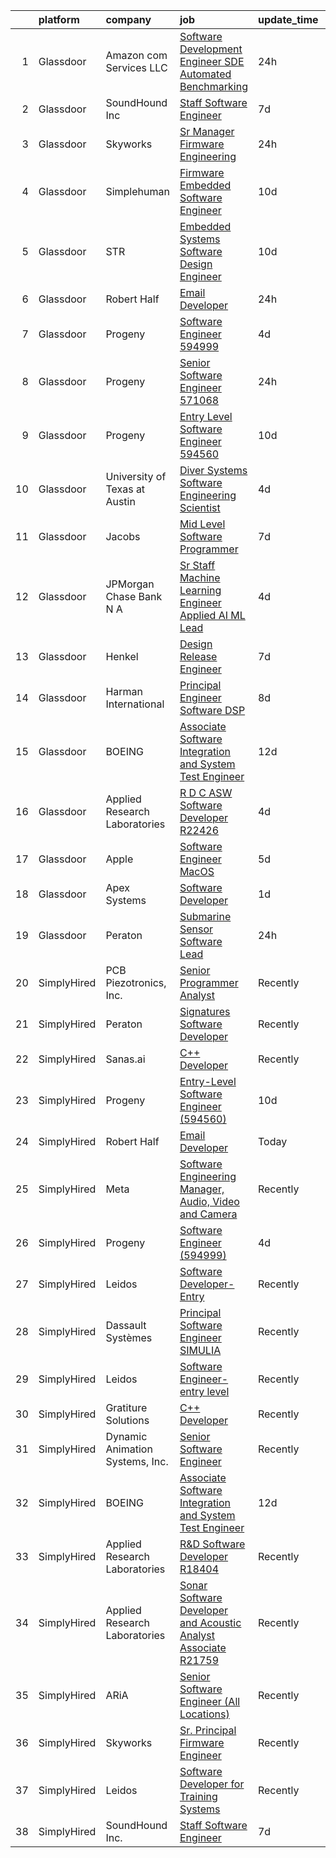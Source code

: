 

|    | platform    | company                         | job                                                                                                                                                                                                                                                                                                                                                                                                                                                                                                                                                                                                                                                                                                                                                                                                                                                                                                                                                                                                                                                                                                                                                                                                                                                                                                                                                                                                                                                                                                                                                  | update_time   | location                 |
|---:|:------------|:--------------------------------|:-----------------------------------------------------------------------------------------------------------------------------------------------------------------------------------------------------------------------------------------------------------------------------------------------------------------------------------------------------------------------------------------------------------------------------------------------------------------------------------------------------------------------------------------------------------------------------------------------------------------------------------------------------------------------------------------------------------------------------------------------------------------------------------------------------------------------------------------------------------------------------------------------------------------------------------------------------------------------------------------------------------------------------------------------------------------------------------------------------------------------------------------------------------------------------------------------------------------------------------------------------------------------------------------------------------------------------------------------------------------------------------------------------------------------------------------------------------------------------------------------------------------------------------------------------|:--------------|:-------------------------|
|  1 | Glassdoor   | Amazon com Services LLC         | [Software Development Engineer  SDE  Automated Benchmarking](https://www.glassdoor.com/partner/jobListing.htm?pos=111&ao=1136043&s=58&guid=000001834a3ee9f8ba80766e14c4880e&src=GD_JOB_AD&t=SR&vt=w&cs=1_f4f1ef47&cb=1663397980942&jobListingId=1008144113447&jrtk=3-0-1gd53tqh4imas801-1gd53tqhmkbm4801-93604167f71390ef-)                                                                                                                                                                                                                                                                                                                                                                                                                                                                                                                                                                                                                                                                                                                                                                                                                                                                                                                                                                                                                                                                                                                                                                                                                          | 24h           | Seattle, WA              |
|  2 | Glassdoor   | SoundHound Inc                  | [Staff Software Engineer](https://www.glassdoor.com/partner/jobListing.htm?pos=108&ao=1136043&s=58&guid=000001834a3ee9f8ba80766e14c4880e&src=GD_JOB_AD&t=SR&vt=w&ea=1&cs=1_98cb21af&cb=1663397980942&jobListingId=1008130047195&jrtk=3-0-1gd53tqh4imas801-1gd53tqhmkbm4801-3428b7ce9c956431-)                                                                                                                                                                                                                                                                                                                                                                                                                                                                                                                                                                                                                                                                                                                                                                                                                                                                                                                                                                                                                                                                                                                                                                                                                                                        | 7d            | Santa Clara, CA          |
|  3 | Glassdoor   | Skyworks                        | [Sr  Manager  Firmware Engineering](https://www.glassdoor.com/partner/jobListing.htm?pos=116&ao=1136043&s=58&guid=000001834a3ee9f8ba80766e14c4880e&src=GD_JOB_AD&t=SR&vt=w&cs=1_00074ed6&cb=1663397980943&jobListingId=1008145726354&jrtk=3-0-1gd53tqh4imas801-1gd53tqhmkbm4801-a1717148f65ebde2-)                                                                                                                                                                                                                                                                                                                                                                                                                                                                                                                                                                                                                                                                                                                                                                                                                                                                                                                                                                                                                                                                                                                                                                                                                                                   | 24h           | San Jose, CA             |
|  4 | Glassdoor   | Simplehuman                     | [Firmware Embedded Software Engineer](https://www.glassdoor.com/partner/jobListing.htm?pos=117&ao=1136043&s=58&guid=000001834a3ee9f8ba80766e14c4880e&src=GD_JOB_AD&t=SR&vt=w&ea=1&cs=1_8eb59a9b&cb=1663397980943&jobListingId=1008121793908&jrtk=3-0-1gd53tqh4imas801-1gd53tqhmkbm4801-4dbeb1aa5cf043f4-)                                                                                                                                                                                                                                                                                                                                                                                                                                                                                                                                                                                                                                                                                                                                                                                                                                                                                                                                                                                                                                                                                                                                                                                                                                            | 10d           | Torrance, CA             |
|  5 | Glassdoor   | STR                             | [Embedded Systems Software Design Engineer](https://www.glassdoor.com/partner/jobListing.htm?pos=119&ao=1136043&s=58&guid=000001834a3ee9f8ba80766e14c4880e&src=GD_JOB_AD&t=SR&vt=w&ea=1&cs=1_e0da5317&cb=1663397980943&jobListingId=1008121389988&jrtk=3-0-1gd53tqh4imas801-1gd53tqhmkbm4801-b47c9cf08a6f2c3c-)                                                                                                                                                                                                                                                                                                                                                                                                                                                                                                                                                                                                                                                                                                                                                                                                                                                                                                                                                                                                                                                                                                                                                                                                                                      | 10d           | Woburn, MA               |
|  6 | Glassdoor   | Robert Half                     | [Email Developer](https://www.glassdoor.com/partner/jobListing.htm?pos=103&ao=1110586&s=58&guid=000001834a3ee9f8ba80766e14c4880e&src=GD_JOB_AD&t=SR&vt=w&ea=1&cs=1_ff5ffd92&cb=1663397980942&jobListingId=1008145675095&cpc=155EB9D5185558AF&jrtk=3-0-1gd53tqh4imas801-1gd53tqhmkbm4801-1d30b377a342ae9d--6NYlbfkN0CpzDdaQkua3np5pkmj49lKioZwmwxQ-yx5plwbYmV_MzWNBoPgCjn5bOtxNwC6GJ4nMXlh70SbCFcICXIgnZkuA1M2Q3cbZxvyy2idv8eL8hhk9lI80DRwFm1NMXGvI86YHjJOPaVV2F-OE7mVDddpF962aw6WMRMYnU2tZV44lSwwG1i4aejlkbl3vmSwbksDP_AQ3wi7eNnojixGM7JnbqN1K4Ki2mmFkPXIyXiGFbFpdS8sUnbdcFzVBS9rt7SXdDwml0NBLtxvOUmggVDpWXBl0wsv-SgoTSQs-8XM7mbhvVx7bC0S33yb_ZL2YUWGHepYC3xkX-QWbn94RhGFIzjzfWZG7Q29Uqswhz7thlkkHF_AHR-xNRFaGouR9TtOubVqi-UT1bUZSD04NxJIi91J0IyubS4W82dCXPpvMFyt5FmCTWAwsDkbNq4iYm7f5V4JlrZpf6UOtf9aBuvyaaw63SA3IgYBZ3FqkHfu1fNThgIY5YGPESblr-mFIJrk7adgPYxKRTinFrXH3Uitq-2xCvDWwf1dfX0anw3tjg89PMTuuKBSIqkeBS632Bo%3D)                                                                                                                                                                                                                                                                                                                                                                                                                                                                                                                                                                                                                             | 24h           | Denver, CO               |
|  7 | Glassdoor   | Progeny                         | [Software Engineer  594999 ](https://www.glassdoor.com/partner/jobListing.htm?pos=113&ao=1136043&s=58&guid=000001834a3ee9f8ba80766e14c4880e&src=GD_JOB_AD&t=SR&vt=w&cs=1_f8e48d78&cb=1663397980943&jobListingId=1008134031369&jrtk=3-0-1gd53tqh4imas801-1gd53tqhmkbm4801-6d016ac3371836b7-)                                                                                                                                                                                                                                                                                                                                                                                                                                                                                                                                                                                                                                                                                                                                                                                                                                                                                                                                                                                                                                                                                                                                                                                                                                                          | 4d            | Manassas, VA             |
|  8 | Glassdoor   | Progeny                         | [Senior Software Engineer   571068 ](https://www.glassdoor.com/partner/jobListing.htm?pos=112&ao=1136043&s=58&guid=000001834a3ee9f8ba80766e14c4880e&src=GD_JOB_AD&t=SR&vt=w&cs=1_629a5b6b&cb=1663397980943&jobListingId=1008146023366&jrtk=3-0-1gd53tqh4imas801-1gd53tqhmkbm4801-f0fd6c0004d9c04e-)                                                                                                                                                                                                                                                                                                                                                                                                                                                                                                                                                                                                                                                                                                                                                                                                                                                                                                                                                                                                                                                                                                                                                                                                                                                  | 24h           | Canonsburg, PA           |
|  9 | Glassdoor   | Progeny                         | [Entry Level Software Engineer  594560 ](https://www.glassdoor.com/partner/jobListing.htm?pos=107&ao=1136043&s=58&guid=000001834a3ee9f8ba80766e14c4880e&src=GD_JOB_AD&t=SR&vt=w&cs=1_4a0cd30e&cb=1663397980942&jobListingId=1008120992779&jrtk=3-0-1gd53tqh4imas801-1gd53tqhmkbm4801-2b9a7bfbde9af731-)                                                                                                                                                                                                                                                                                                                                                                                                                                                                                                                                                                                                                                                                                                                                                                                                                                                                                                                                                                                                                                                                                                                                                                                                                                              | 10d           | Manassas, VA             |
| 10 | Glassdoor   | University of Texas at Austin   | [Diver Systems Software Engineering Scientist](https://www.glassdoor.com/partner/jobListing.htm?pos=109&ao=1136043&s=58&guid=000001834a3ee9f8ba80766e14c4880e&src=GD_JOB_AD&t=SR&vt=w&cs=1_3fd66ab5&cb=1663397980942&jobListingId=1008134570966&jrtk=3-0-1gd53tqh4imas801-1gd53tqhmkbm4801-b68ce17203cedfa0-)                                                                                                                                                                                                                                                                                                                                                                                                                                                                                                                                                                                                                                                                                                                                                                                                                                                                                                                                                                                                                                                                                                                                                                                                                                        | 4d            | Austin, TX               |
| 11 | Glassdoor   | Jacobs                          | [Mid Level Software Programmer](https://www.glassdoor.com/partner/jobListing.htm?pos=114&ao=1136043&s=58&guid=000001834a3ee9f8ba80766e14c4880e&src=GD_JOB_AD&t=SR&vt=w&cs=1_c697dcce&cb=1663397980945&jobListingId=1008128557334&jrtk=3-0-1gd53tqh4imas801-1gd53tqhmkbm4801-0af984db1dd2315d-)                                                                                                                                                                                                                                                                                                                                                                                                                                                                                                                                                                                                                                                                                                                                                                                                                                                                                                                                                                                                                                                                                                                                                                                                                                                       | 7d            | Bingham Farms, MI        |
| 12 | Glassdoor   | JPMorgan Chase Bank  N A        | [Sr  Staff Machine Learning Engineer   Applied AI ML Lead](https://www.glassdoor.com/partner/jobListing.htm?pos=118&ao=1136043&s=58&guid=000001834a3ee9f8ba80766e14c4880e&src=GD_JOB_AD&t=SR&vt=w&cs=1_13f36036&cb=1663397980943&jobListingId=1008135419592&jrtk=3-0-1gd53tqh4imas801-1gd53tqhmkbm4801-c192268a470b92e3-)                                                                                                                                                                                                                                                                                                                                                                                                                                                                                                                                                                                                                                                                                                                                                                                                                                                                                                                                                                                                                                                                                                                                                                                                                            | 4d            | Palo Alto, CA            |
| 13 | Glassdoor   | Henkel                          | [Design   Release Engineer](https://www.glassdoor.com/partner/jobListing.htm?pos=102&ao=1110586&s=58&guid=000001834a3ee9f8ba80766e14c4880e&src=GD_JOB_AD&t=SR&vt=w&cs=1_b4741418&cb=1663397980941&jobListingId=1008129968269&cpc=451933188B21919D&jrtk=3-0-1gd53tqh4imas801-1gd53tqhmkbm4801-dd6aa8f583606936--6NYlbfkN0Bnb2JtfZ4AEsMA1Pu2i33F7qA_ifajj7vsPj00nFwV5oJ5S38d4YJev97vL1XpAk697PcgHYCrOvaQ3Dld0Ehq3dDuTjOxMQELFMqHYyzv8g-iyjePoYaXQPojbGhFNqwV1qsbWNqeA7M6FV-OtylbeTOenxbAa9MXgTQTS5a_7jf0Lvd4ZhSRHVj-LyL-d8nHuAv7n_YB66PLaD4XlClwfjA7oaRSWEWSR1ISybdABf5UBFiLuOtU_F1rljR5wZ0cAfy-Q8JnDhWe56agw-26reIRHJBrVAdOjisBrAhadbuN3KKL8uGbtooAE6Tzrcz5bhSd7rkWlXlxqbABCepk50YEhhhs3ZqtqJkVjl0ztc4IfsS6EV0tZJ-M_1k2I4QWdU7e2fQZQFFSdhp8U59wTIzMN0l46HXA9HU4mR7WgGyBsZ35oDyuiv2_QKUCkTqxr0DGnZApeORI6ZdgFTFR6Oj9uV9x5BXrRR1HiSeNGZNtG9n2gMA9-uyhErgaffOj_rKsveCSgLHsU6gm9JrWbMM9PsQFzTc%3D)                                                                                                                                                                                                                                                                                                                                                                                                                                                                                                                                                                                                                                                        | 7d            | Madison Heights, MI      |
| 14 | Glassdoor   | Harman International            | [Principal Engineer  Software DSP](https://www.glassdoor.com/partner/jobListing.htm?pos=115&ao=1136043&s=58&guid=000001834a3ee9f8ba80766e14c4880e&src=GD_JOB_AD&t=SR&vt=w&cs=1_0ee43a62&cb=1663397980943&jobListingId=1008126856852&jrtk=3-0-1gd53tqh4imas801-1gd53tqhmkbm4801-555e2380c94f309b-)                                                                                                                                                                                                                                                                                                                                                                                                                                                                                                                                                                                                                                                                                                                                                                                                                                                                                                                                                                                                                                                                                                                                                                                                                                                    | 8d            | Novi, MI                 |
| 15 | Glassdoor   | BOEING                          | [Associate Software Integration and System Test Engineer](https://www.glassdoor.com/partner/jobListing.htm?pos=101&ao=1110586&s=58&guid=000001834a3ee9f8ba80766e14c4880e&src=GD_JOB_AD&t=SR&vt=w&cs=1_dae09a89&cb=1663397980941&jobListingId=1008117325734&cpc=D99DB9A39DE67464&jrtk=3-0-1gd53tqh4imas801-1gd53tqhmkbm4801-18b58d6d4bcfe4f1--6NYlbfkN0BddK4H-tsabPiX3BvkwhvbvP4OkLNzlRX6egXJy9Hb11ERhvpR4KXHiogI9i6BJrntUqviaGCPutZGaAmlgx_3hMD3w7XdObyat3Ifm5u27qe1c7zrVC5iZB1RHaF1xUY30Llt1aqKoIMQ28VclLDuj56rNyWW1Qd7oLkyRIrQ5AlgH86GgkQcItXtbp4emZAfvd5aXUxOGAUHkp2havLVdLHlf1V6_vis-Wm_-TJVa4R_xoeTO6uwmZOXSJjw9Un7R9HY8DnDPRNXXFoji0nE2hj8dGG5qAtGIJbRzbJ0uNgFetTgbFgMcg-De6AEYBG8lSawYJ_AqUJLzw4FS4RjkSBIsoYw2HpsxeCFOcpRmn5wPmnpvvHYBj2liMJ3N4ITBRN9A9-uTKexqDPSauZPtfj3o6AHZ_nfy9QX4hrdx_bzRm6DOU2pedWeRVHDVew%3D)                                                                                                                                                                                                                                                                                                                                                                                                                                                                                                                                                                                                                                                                                                                          | 12d           | Kent, WA                 |
| 16 | Glassdoor   | Applied Research Laboratories   | [R D C   ASW Software Developer R22426](https://www.glassdoor.com/partner/jobListing.htm?pos=110&ao=1136043&s=58&guid=000001834a3ee9f8ba80766e14c4880e&src=GD_JOB_AD&t=SR&vt=w&ea=1&cs=1_d6aa86cc&cb=1663397980942&jobListingId=1008134873870&jrtk=3-0-1gd53tqh4imas801-1gd53tqhmkbm4801-9e99523256cc7a65-)                                                                                                                                                                                                                                                                                                                                                                                                                                                                                                                                                                                                                                                                                                                                                                                                                                                                                                                                                                                                                                                                                                                                                                                                                                          | 4d            | Austin, TX               |
| 17 | Glassdoor   | Apple                           | [Software Engineer  MacOS](https://www.glassdoor.com/partner/jobListing.htm?pos=106&ao=1136043&s=58&guid=000001834a3ee9f8ba80766e14c4880e&src=GD_JOB_AD&t=SR&vt=w&cs=1_d2e4f532&cb=1663397980942&jobListingId=1008132846125&jrtk=3-0-1gd53tqh4imas801-1gd53tqhmkbm4801-a266900fb0f2a2cc-)                                                                                                                                                                                                                                                                                                                                                                                                                                                                                                                                                                                                                                                                                                                                                                                                                                                                                                                                                                                                                                                                                                                                                                                                                                                            | 5d            | Cupertino, CA            |
| 18 | Glassdoor   | Apex Systems                    | [Software Developer](https://www.glassdoor.com/partner/jobListing.htm?pos=105&ao=1110586&s=58&guid=000001834a3ee9f8ba80766e14c4880e&src=GD_JOB_AD&t=SR&vt=w&ea=1&cs=1_f3c1b645&cb=1663397980942&jobListingId=1008143341273&cpc=3BA4CE39D5B5DEF5&jrtk=3-0-1gd53tqh4imas801-1gd53tqhmkbm4801-28844eac39369d01--6NYlbfkN0DqWjE27Bj7wQp7zwejGyju2OyxUuq4SEucXSyN07WCWejYvQmJsgF2DYF8Y-TYieAFOYR7mwoVX3UFdAgmeb2F2B3opQw2wHm_zyLHmy4TCBnCgpLmuLRoHVj1p-weLc43NmWqS76UxEsRtpvNfmgjelNHp-FkrimqmxUiFI9vr882Cj15v_KTtjD7ptIFjeS5PcNz5Sv7Wij1LLoq4IJwzkXhfpqdErizgP_wLNEqssSVGOI-GHGyzQTev9FWNNb6ScxdE4irGwGlkrMYfCE5mV_wMgeiy9UWTf3e8boyUoYfWa7dZq-_pmxh1-Mn4n3bpUvek197H4eA47wY7lB5ujZAQzji9N1XkXn0tYPnP2jKYB_5hE0cQGIpoFgNA_kuA85PvJ2KmUCdUnJcc-A9nP806cTH0gGnIWYPfGdvg2E9DCS53jxDJpb3C8zIc4EkiMmuZOHVmtmVLa0vnnooS-eYPcW012NnT59CIMjfCFGEIBSAJrFr5I1Ml8ydpQ86_MAGN9VrE22462MqEwc8f5mlH77uu2JKz843-1mGHJBo43gsN7UzmN3h8zLaKAN3a8wSjuMtdEeLdq70NHd9yrFjNu3aim6Q-RgOgZQQ5aLSnXT6_YX6blllCgDWjnc%3D)                                                                                                                                                                                                                                                                                                                                                                                                                                                                                                                                                          | 1d            | Bethesda, MD             |
| 19 | Glassdoor   | Peraton                         | [Submarine Sensor Software Lead](https://www.glassdoor.com/partner/jobListing.htm?pos=104&ao=1110586&s=58&guid=000001834a3ee9f8ba80766e14c4880e&src=GD_JOB_AD&t=SR&vt=w&cs=1_71e1e199&cb=1663397980942&jobListingId=1008144586565&cpc=47CFDC01B3F81FAC&jrtk=3-0-1gd53tqh4imas801-1gd53tqhmkbm4801-4afa93ddc6898331--6NYlbfkN0Cx7R8OmodZU4Ze4hnUhR0Myw3_voyDLMHXumN7ynSuTrXceT3foN28OOGtcbbQ_77U7UNRulVcOgY5cRqu16E8VPqAsrwK8dH0pQCty9r3ePSUYTt8vjujt1CcL04ykdF9Je4qwDuIFdjKBWuQzhLl644CleAu7B0TjFkf8HTu0IVAgCw4uVqUH_F10sza1Tb37ev6riUX8XyIe9zPgCv0IZVChzWYWpPabmhIKIy8fqZyU4I_3RVThntd2WwEr-CAKZfYXTRf3e5ujY2v-lMun7DK_A3TxZDBXepA5zwLFCa3qCFCa5Q-MqRDxNiwof-6CToNlc-xQoJ3TL8st4mbw1IOOi61OXxuRnyc8YJ_NiWOB3KePmlAJLvWpq-N7oT-ICUtjnmUtIJZisNpB-56sMvdBPQs13hg4JXd2pZfwj9eyBZ-xrCnnwwUJpPn2zY8EJktrYqIKq3YpT_ODIPs0ULMBUsZg0kdexYj1odXheKovNeR_aBrrPC8tydNGykVk7cq3uhCq5RUPtM3kWRynteHRh1kpYFiNcBMY0HAjmVbV4y5SRXzhKdrpzUCo0_XtDtGzSp3Tj4aqLHXjUB9DGCtDEAPQRT0CiHBJdr_pxZ5J_MoRMPwFMbNjUx2-Ds_TbZ2HpGtK9MjkyDk_5TCtTi-he7BVPdvrL1FHlxoOu386Q0rW3ESASEn4gB19HE2TaavMYR_p4dmtfpeR0Jv5i0g1r57v4mlIZHceFtwVfqAml1W1JvHSzp7wakgQZRxOnHtjArkU2a8Kt71Fp6LI2ZUZVyKNwfWxXekrt6AraPnMtBTsm3Bg3iqBc9CfGN3aOUCTaGvUvzu3inmFU1bM0prCTI4lDVQLy3KmKmpjzb1v1URSfEAKWxrDNtzDqSGG5XIoVGU9cU2Q9wADalVkJDmPT7Q0zpUfqK__mxUAcM3WrSF-ZxTawscsj-EdJwbYuXnX7wHdcyUIa09r0Dy1U06nZ906n9ZHCcmoTXxoWePwr_q_rsVXMfPqtM5apjMqyyph7gi_EVUs2TSAFArefdmXvtiqgq2yapB-OguWkoRHW2eUACXk6jf-FxZV1hHxnw6wO-7gTMswxoC7PXvDiPq4S6glaItfCojbqGB4nx8-zuKJsOI7jfm5gzJ5O4a4CIdwZ1acGosC9OvMO-c) | 24h           | Bethesda, MD             |
| 20 | SimplyHired | PCB Piezotronics, Inc.          | [Senior Programmer Analyst](https://www.simplyhired.com/job/eQBYwWiHkxugufpP5RasTROUJ8GSCTQyB7il0JPt8M58snoQJ9LUjQ?q=acoustic+developer)                                                                                                                                                                                                                                                                                                                                                                                                                                                                                                                                                                                                                                                                                                                                                                                                                                                                                                                                                                                                                                                                                                                                                                                                                                                                                                                                                                                                             | Recently      | Depew, NY                |
| 21 | SimplyHired | Peraton                         | [Signatures Software Developer](https://www.simplyhired.com/job/VhxXHzc1HuSwgvJxF9sKZQ2uXq6BwCFPmRIcEGeH9slcr0dBpgm7Wg?q=acoustic+developer)                                                                                                                                                                                                                                                                                                                                                                                                                                                                                                                                                                                                                                                                                                                                                                                                                                                                                                                                                                                                                                                                                                                                                                                                                                                                                                                                                                                                         | Recently      | Bethesda, MD             |
| 22 | SimplyHired | Sanas.ai                        | [C++ Developer](https://www.simplyhired.com/job/OfOrk2GK8qtkXIcNYByn2PuJplYGhQ13uZQ6Ml5U-ypgUB5Y4bvF1Q?q=acoustic+developer)                                                                                                                                                                                                                                                                                                                                                                                                                                                                                                                                                                                                                                                                                                                                                                                                                                                                                                                                                                                                                                                                                                                                                                                                                                                                                                                                                                                                                         | Recently      | Remote                   |
| 23 | SimplyHired | Progeny                         | [Entry-Level Software Engineer (594560)](https://www.simplyhired.com/job/hFZ0kpPt7g7aOxFzPksAH7fahgRzX61kk6-Gsyoh-O4nQt0YXf5-Tg?q=acoustic+developer)                                                                                                                                                                                                                                                                                                                                                                                                                                                                                                                                                                                                                                                                                                                                                                                                                                                                                                                                                                                                                                                                                                                                                                                                                                                                                                                                                                                                | 10d           | Manassas, VA             |
| 24 | SimplyHired | Robert Half                     | [Email Developer](https://www.simplyhired.com/job/BVIgBJgCpxv-cFy0d_7E9Pz7QxiyU_8mBeDOWeRs5Ka68IK6Es0Vsw?q=acoustic+developer)                                                                                                                                                                                                                                                                                                                                                                                                                                                                                                                                                                                                                                                                                                                                                                                                                                                                                                                                                                                                                                                                                                                                                                                                                                                                                                                                                                                                                       | Today         | Denver, CO               |
| 25 | SimplyHired | Meta                            | [Software Engineering Manager, Audio, Video and Camera](https://www.simplyhired.com/job/AcPc5DUPNYj9CMf6xW8n3d6KbxKPxsL_pcHtarR3Yd9d8AKAG_9DPA?q=acoustic+developer)                                                                                                                                                                                                                                                                                                                                                                                                                                                                                                                                                                                                                                                                                                                                                                                                                                                                                                                                                                                                                                                                                                                                                                                                                                                                                                                                                                                 | Recently      | Remote                   |
| 26 | SimplyHired | Progeny                         | [Software Engineer (594999)](https://www.simplyhired.com/job/Vt_u8IRSQ4MIaK9dZjc_0TV1mQbksybnghjIwmd8jVbUoPQmhxAPLA?q=acoustic+developer)                                                                                                                                                                                                                                                                                                                                                                                                                                                                                                                                                                                                                                                                                                                                                                                                                                                                                                                                                                                                                                                                                                                                                                                                                                                                                                                                                                                                            | 4d            | Manassas, VA +1 location |
| 27 | SimplyHired | Leidos                          | [Software Developer- Entry](https://www.simplyhired.com/job/XXKh7dTrW0MG5z-FMvmHALhEdrkLMyfydnQPSeRrZJMHr6RS92VdqA?q=acoustic+developer)                                                                                                                                                                                                                                                                                                                                                                                                                                                                                                                                                                                                                                                                                                                                                                                                                                                                                                                                                                                                                                                                                                                                                                                                                                                                                                                                                                                                             | Recently      | Bethesda, MD             |
| 28 | SimplyHired | Dassault Systèmes               | [Principal Software Engineer SIMULIA](https://www.simplyhired.com/job/EoyCNNBK4UDsF5Gx7YzyR7Q6olXn4fnrw8HCQt0MME2YG7Gjcx7NiA?q=acoustic+developer)                                                                                                                                                                                                                                                                                                                                                                                                                                                                                                                                                                                                                                                                                                                                                                                                                                                                                                                                                                                                                                                                                                                                                                                                                                                                                                                                                                                                   | Recently      | Waltham, MA              |
| 29 | SimplyHired | Leidos                          | [Software Engineer- entry level](https://www.simplyhired.com/job/Az5T0epSSCPR4XV7ajlOEo-A-9r5_k74JX5R6cCBLGfq_-y5m99KRg?q=acoustic+developer)                                                                                                                                                                                                                                                                                                                                                                                                                                                                                                                                                                                                                                                                                                                                                                                                                                                                                                                                                                                                                                                                                                                                                                                                                                                                                                                                                                                                        | Recently      | Bethesda, MD             |
| 30 | SimplyHired | Gratiture Solutions             | [C++ Developer](https://www.simplyhired.com/job/gLdS7TlxgJv6w6Jqu9bmi4KwhN9IwqX-SrFOKvDJP8TR1KwI8gsJyw?q=acoustic+developer)                                                                                                                                                                                                                                                                                                                                                                                                                                                                                                                                                                                                                                                                                                                                                                                                                                                                                                                                                                                                                                                                                                                                                                                                                                                                                                                                                                                                                         | Recently      | Remote                   |
| 31 | SimplyHired | Dynamic Animation Systems, Inc. | [Senior Software Engineer](https://www.simplyhired.com/job/AzssRDbf5igdq8fjkSjvzuWmDw_CyAuhZOcQrBC3CQsh09Ddu7iG1Q?q=acoustic+developer)                                                                                                                                                                                                                                                                                                                                                                                                                                                                                                                                                                                                                                                                                                                                                                                                                                                                                                                                                                                                                                                                                                                                                                                                                                                                                                                                                                                                              | Recently      | Bethesda, MD             |
| 32 | SimplyHired | BOEING                          | [Associate Software Integration and System Test Engineer](https://www.simplyhired.com/job/2zjEpPYuq1B5jNGAVmSwQa33qQ-Zjfjt72-EELDjypPlkiCWaO9n2w?q=acoustic+developer)                                                                                                                                                                                                                                                                                                                                                                                                                                                                                                                                                                                                                                                                                                                                                                                                                                                                                                                                                                                                                                                                                                                                                                                                                                                                                                                                                                               | 12d           | Kent, WA                 |
| 33 | SimplyHired | Applied Research Laboratories   | [R&D Software Developer R18404](https://www.simplyhired.com/job/iYsUoC4YVp2iNY6b_JtpfN9L4H2iAgnSxyEYjA8MjR38__eDQ3Tw0g?q=acoustic+developer)                                                                                                                                                                                                                                                                                                                                                                                                                                                                                                                                                                                                                                                                                                                                                                                                                                                                                                                                                                                                                                                                                                                                                                                                                                                                                                                                                                                                         | Recently      | Austin, TX               |
| 34 | SimplyHired | Applied Research Laboratories   | [Sonar Software Developer and Acoustic Analyst Associate R21759](https://www.simplyhired.com/job/Kjonhx6rqotT16KInNpdD1g1AD-YHGpBOYmlTLUpOzjO1-0c3CDpJg?q=acoustic+developer)                                                                                                                                                                                                                                                                                                                                                                                                                                                                                                                                                                                                                                                                                                                                                                                                                                                                                                                                                                                                                                                                                                                                                                                                                                                                                                                                                                        | Recently      | Austin, TX               |
| 35 | SimplyHired | ARiA                            | [Senior Software Engineer (All Locations)](https://www.simplyhired.com/job/TgNvdHCUSe4y2E3bSGSq7KF-I2mKSRvHVkVvFpO41lvuQuRoQAnt0Q?q=acoustic+developer)                                                                                                                                                                                                                                                                                                                                                                                                                                                                                                                                                                                                                                                                                                                                                                                                                                                                                                                                                                                                                                                                                                                                                                                                                                                                                                                                                                                              | Recently      | Madison, VA              |
| 36 | SimplyHired | Skyworks                        | [Sr. Principal Firmware Engineer](https://www.simplyhired.com/job/yuEUvYe0pl4Po-wAwnXRdK_l9ULtLEgCAnIciQtolHAur5kp79b7-w?q=acoustic+developer)                                                                                                                                                                                                                                                                                                                                                                                                                                                                                                                                                                                                                                                                                                                                                                                                                                                                                                                                                                                                                                                                                                                                                                                                                                                                                                                                                                                                       | Recently      | Beaverton, OR            |
| 37 | SimplyHired | Leidos                          | [Software Developer for Training Systems](https://www.simplyhired.com/job/bkZMqLcMEW3WoKMF4vv5LTlDXVzHoXRsF35WIS_tZNhHme0iBV-Cow?q=acoustic+developer)                                                                                                                                                                                                                                                                                                                                                                                                                                                                                                                                                                                                                                                                                                                                                                                                                                                                                                                                                                                                                                                                                                                                                                                                                                                                                                                                                                                               | Recently      | Bethesda, MD             |
| 38 | SimplyHired | SoundHound Inc.                 | [Staff Software Engineer](https://www.simplyhired.com/job/Q6biehcUO9lofkX2AGKDLjOHiRDpVsxGuo0i9K2uWz-nY3y1jerrxw?q=acoustic+developer)                                                                                                                                                                                                                                                                                                                                                                                                                                                                                                                                                                                                                                                                                                                                                                                                                                                                                                                                                                                                                                                                                                                                                                                                                                                                                                                                                                                                               | 7d            | Santa Clara, CA          |